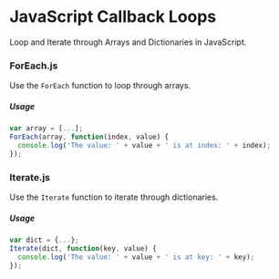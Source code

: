 # JavaScript Callback Loops
Loop and Iterate through Arrays and Dictionaries in JavaScript.


### ForEach.js
Use the `ForEach` function to loop through arrays.

##### Usage
```javascript
var array = [...];
ForEach(array, function(index, value) {
  console.log('The value: ' + value + ' is at index: ' + index);
});
```


### Iterate.js
Use the `Iterate` function to iterate through dictionaries.

##### Usage
```javascript
var dict = {...};
Iterate(dict, function(key, value) {
  console.log('The value: ' + value + ' is at key: ' + key);
});
```
